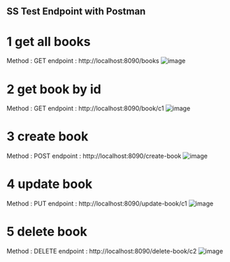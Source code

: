 ## SS Test Endpoint with Postman

# 1 get all books
Method : GET
endpoint : http://localhost:8090/books
![image](https://res.cloudinary.com/drakr4vtu/image/upload/v1679672878/FGA%20GO%2010/challange-06/image_2023-03-24_224757635_x0mxtv.png)

# 2 get book by id
Method : GET
endpoint : http://localhost:8090/book/c1
![image](https://res.cloudinary.com/drakr4vtu/image/upload/v1679672902/FGA%20GO%2010/challange-06/image_2023-03-24_224823603_x8rwlz.png)

# 3 create book
Method : POST
endpoint : http://localhost:8090/create-book
![image](https://res.cloudinary.com/drakr4vtu/image/upload/v1679672930/FGA%20GO%2010/challange-06/image_2023-03-24_224851064_r64zzc.png)

# 4 update book
Method : PUT
endpoint : http://localhost:8090/update-book/c1
![image](https://res.cloudinary.com/drakr4vtu/image/upload/v1679673009/FGA%20GO%2010/challange-06/image_2023-03-24_225009900_ypujdr.png)

# 5 delete book
Method : DELETE
endpoint : http://localhost:8090/delete-book/c2
![image](https://res.cloudinary.com/drakr4vtu/image/upload/v1679673033/FGA%20GO%2010/challange-06/image_2023-03-24_225034164_bqd0eh.png)